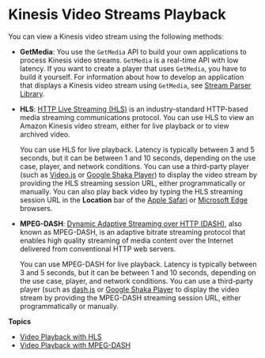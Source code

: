 # Kinesis Video Streams Playback<a name="how-playback"></a>

You can view a Kinesis video stream using the following methods:
+ **GetMedia**: You use the `GetMedia` API to build your own applications to process Kinesis video streams\. `GetMedia` is a real\-time API with low latency\. If you want to create a player that uses `GetMedia`, you have to build it yourself\. For information about how to develop an application that displays a Kinesis video stream using `GetMedia`, see [Stream Parser Library](parser-library.md)\.
+ **HLS**: [HTTP Live Streaming \(HLS\)](https://en.wikipedia.org/wiki/HTTP_Live_Streaming) is an industry\-standard HTTP\-based media streaming communications protocol\. You can use HLS to view an Amazon Kinesis video stream, either for live playback or to view archived video\. 

  You can use HLS for live playback\. Latency is typically between 3 and 5 seconds, but it can be between 1 and 10 seconds, depending on the use case, player, and network conditions\. You can use a third\-party player \(such as [Video\.js](https://github.com/videojs/video.js/) or [Google Shaka Player](https://github.com/google/shaka-player)\) to display the video stream by providing the HLS streaming session URL, either programmatically or manually\. You can also play back video by typing the HLS streaming session URL in the **Location** bar of the [Apple Safari](https://www.apple.com/safari/) or [Microsoft Edge](https://www.microsoft.com/en-us/windows/microsoft-edge) browsers\.
+ **MPEG\-DASH**: [Dynamic Adaptive Streaming over HTTP \(DASH\)](https://en.wikipedia.org/wiki/Dynamic_Adaptive_Streaming_over_HTTP), also known as MPEG\-DASH, is an adaptive bitrate streaming protocol that enables high quality streaming of media content over the Internet delivered from conventional HTTP web servers\.

  You can use MPEG\-DASH for live playback\. Latency is typically between 3 and 5 seconds, but it can be between 1 and 10 seconds, depending on the use case, player, and network conditions\. You can use a third\-party player \(such as [dash\.js](https://github.com/Dash-Industry-Forum/dash.js/wiki) or [Google Shaka Player](https://github.com/google/shaka-player) to display the video stream by providing the MPEG\-DASH streaming session URL, either programmatically or manually\.

**Topics**
+ [Video Playback with HLS](hls-playback.md)
+ [Video Playback with MPEG\-DASH](dash-playback.md)